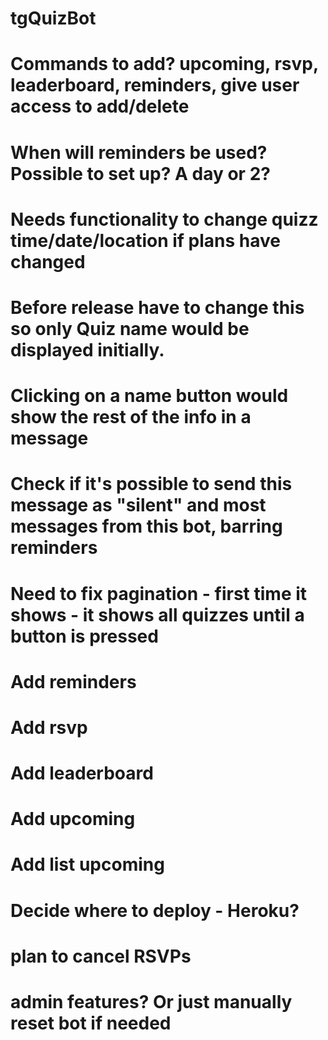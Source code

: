 # tgQuizBot


# Commands to add? upcoming, rsvp, leaderboard, reminders, give user access to add/delete
# When will reminders be used? Possible to set up? A day or 2?
# Needs functionality to change quizz time/date/location if plans have changed
# Before release have to change this so only Quiz name would be displayed initially.
# Clicking on a name button would show the rest of the info in a message
# Check if it's possible to send this message as "silent" and most messages from this bot, barring reminders
# Need to fix pagination - first time it shows - it shows all quizzes until a button is pressed

# Add reminders
# Add rsvp
# Add leaderboard
# Add upcoming
# Add list upcoming
# Decide where to deploy - Heroku?
# plan to cancel RSVPs
# admin features? Or just manually reset bot if needed
